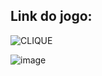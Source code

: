 ## Link do jogo: 
![CLIQUE](https://github.com/rafaelontour/mario)

![image](https://github.com/rafaelontour/mario/assets/86817231/a45b96d3-cf09-4ce9-8f47-a8464a29cfa9)
